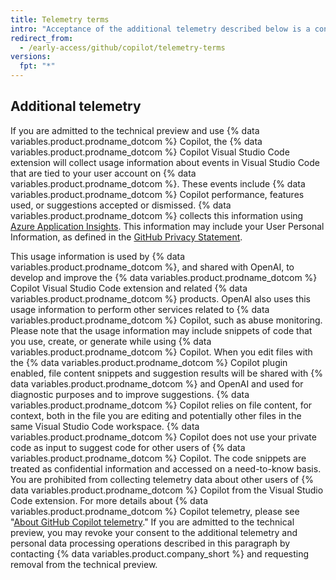 ```yaml
---
title: Telemetry terms
intro: "Acceptance of the additional telemetry described below is a condition to joining the wait list for the technical preview of {% data variables.product.prodname_dotcom %} Copilot and using {% data variables.product.prodname_dotcom %} Copilot during the technical preview."
redirect_from:
  - /early-access/github/copilot/telemetry-terms
versions:
  fpt: "*"
---
```


## Additional telemetry

If you are admitted to the technical preview and use {% data variables.product.prodname_dotcom %} Copilot, the {% data variables.product.prodname_dotcom %} Copilot Visual Studio Code extension will collect usage information about events in Visual Studio Code that are tied to your user account on {% data variables.product.prodname_dotcom %}. These events include {% data variables.product.prodname_dotcom %} Copilot performance, features used, or suggestions accepted or dismissed. {% data variables.product.prodname_dotcom %} collects this information using [Azure Application Insights](https://docs.microsoft.com/en-us/azure/azure-monitor/app/app-insights-overview). This information may include your User Personal Information, as defined in the [GitHub Privacy Statement](/github/site-policy/github-privacy-statement).

This usage information is used by {% data variables.product.prodname_dotcom %}, and shared with OpenAI, to develop and improve the {% data variables.product.prodname_dotcom %} Copilot Visual Studio Code extension and related {% data variables.product.prodname_dotcom %} products. OpenAI also uses this usage information to perform other services related to {% data variables.product.prodname_dotcom %} Copilot, such as abuse monitoring. Please note that the usage information may include snippets of code that you use, create, or generate while using {% data variables.product.prodname_dotcom %} Copilot. When you edit files with the {% data variables.product.prodname_dotcom %} Copilot plugin enabled, file content snippets and suggestion results will be shared with {% data variables.product.prodname_dotcom %} and OpenAI and used for diagnostic purposes and to improve suggestions. {% data variables.product.prodname_dotcom %} Copilot relies on file content, for context, both in the file you are editing and potentially other files in the same Visual Studio Code workspace. {% data variables.product.prodname_dotcom %} Copilot does not use your private code as input to suggest code for other users of {% data variables.product.prodname_dotcom %} Copilot. The code snippets are treated as confidential information and accessed on a need-to-know basis. You are prohibited from collecting telemetry data about other users of {% data variables.product.prodname_dotcom %} Copilot from the Visual Studio Code extension. For more details about {% data variables.product.prodname_dotcom %} Copilot telemetry, please see "[About GitHub Copilot telemetry](/github/copilot/about-github-copilot-telemetry)." If you are admitted to the technical preview, you may revoke your consent to the additional telemetry and personal data processing operations described in this paragraph by contacting {% data variables.product.company_short %} and requesting removal from the technical preview.
